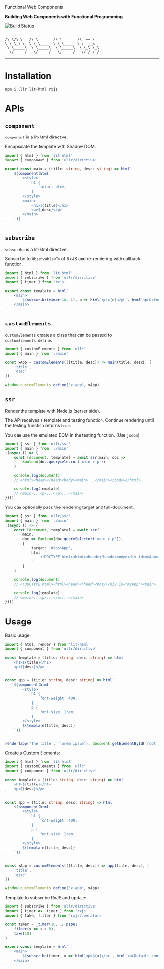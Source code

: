 Functional Web Components

**Building Web Components with Functional Programming.**

[![Build Status](https://travis-ci.org/aggre/ullr.svg?branch=master)](https://travis-ci.org/aggre/ullr)

```
 __  __     __         __         ______
/\ \/\ \   /\ \       /\ \       /\  == \
\ \ \_\ \  \ \ \____  \ \ \____  \ \  __<
 \ \_____\  \ \_____\  \ \_____\  \ \_\ \_\
  \/_____/   \/_____/   \/_____/   \/_/ /_/
```

---

# Installation

```
npm i ullr lit-html rxjs
```

# APIs

## `component`

`component` is a lit-html directive.

Encapsulate the template with Shadow DOM.

```ts
import { html } from 'lit-html'
import { component } from 'ullr/directive'

export const main = (title: string, desc: string) => html`
	${component(html`
		<style>
			h1 {
				color: blue;
			}
		</style>
		<main>
			<h1>${title}</h1>
			<p>${desc}</p>
		</main>
	`)}
`
```

## `subscribe`

`subscribe` is a lit-html directive.

Subscribe to `Observable<T>` of RxJS and re-rendering with callback function.

```ts
import { html } from 'lit-html'
import { subscribe } from 'ullr/directive'
import { timer } from 'rxjs'

export const template = html`
	<main>
		${subscribe(timer(10, 1), x => html`<p>${x}</p>`, html`<p>Default content</p>`)}
	</main>
`
```

## `customElements`

`customElements` creates a class that can be passed to `customElements.define`.

```ts
import { customElements } from 'ullr'
import { main } from './main'

const xApp = customElements(([title, desc]) => main(title, desc), [
	'title',
	'desc'
])

window.customElements.define('x-app', xApp)
```

## `ssr`

Render the template with Node.js (server side).

The API receives a template and testing function. Continue rendering until the testing function returns `true`.

You can use the emulated DOM in the testing function. (Use `jsdom`)

```ts
import { ssr } from 'ullr/ssr'
import { main } from './main'
;(async () => {
	const [document, template] = await ssr(main, doc =>
		Boolean(doc.querySelector('main > p'))
	)

	console.log(document)
	// <html><head></head><body><main>...</main></body></html>

	console.log(template)
	// <main>...<p>...</p>...</main>
})()
```

You can optionally pass the rendering target and full-document.

```ts
import { ssr } from 'ullr/ssr'
import { main } from './main'
;(async () => {
	const [document, template] = await ssr(
		main,
		doc => Boolean(doc.querySelector('main > p')),
		{
			target: '#testApp',
			html: `
				<!DOCTYPE html><html><head></head><body><div id=myApp></div></body></html>
			`
		}
	)

	console.log(document)
	// <!DOCTYPE html><html><head></head><body><div id="myApp"><main>...</main></div></body></html>

	console.log(template)
	// <main>...<p>...</p>...</main>
})()
```

# Usage

Basic usage:

```ts
import { html, render } from 'lit-html'
import { component } from 'ullr/directive'

const template = (title: string, desc: string) => html`
	<h1>${title}</h1>
	<p>${desc}</p>
`

const app = (title: string, desc: string) => html`
	${component(html`
		<style>
			h1 {
				font-weight: 400;
			}
			p {
				font-size: 1rem;
			}
		</style>
		${template(title, desc)}
	`)}
`

render(app('The title', 'lorem ipsum'), document.getElementById('root'))
```

Create a Custom Elements:

```ts
import { html } from 'lit-html'
import { customElements } from 'ullr'
import { component } from 'ullr/directive'

const template = (title: string, desc: string) => html`
	<h1>${title}</h1>
	<p>${desc}</p>
`

const app = (title: string, desc: string) => html`
	${component(html`
		<style>
			h1 {
				font-weight: 400;
			}
			p {
				font-size: 1rem;
			}
		</style>
		${template(title, desc)}
	`)}
`

const xApp = customElements(([title, desc]) => app(title, desc), [
	'title',
	'desc'
])

window.customElements.define('x-app', xApp)
```

Template to subscribe RxJS and update:

```ts
import { subscribe } from 'ullr/directive'
import { timer as _timer } from 'rxjs'
import { take, filter } from 'rxjs/operators'

const timer = _timer(10, 1).pipe(
	filter(x => x > 0),
	take(10)
)

export const template = html`
	<main>
		${subscribe(timer, x => html`<p>${x}</p>`, html`<p>Default content</p>`)}
	</main>
`
```
